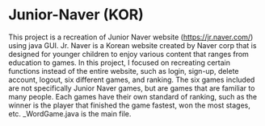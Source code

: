 # Junior-Naver (KOR)

This project is a recreation of Junior Naver website (https://jr.naver.com/) using java GUI. 
Jr. Naver is a Korean website created by Naver corp that is designed for younger children to enjoy various content that ranges from education to games.
In this project, I focused on recreating certain functions instead of the entire website, such as login, sign-up, delete account, logout, six different games, and ranking. 
The six games included are not specifically Junior Naver games, but are games that are familiar to many people. Each games have their own standard of ranking, such as the winner is the player that finished the game fastest, won the most stages, etc. 
_WordGame.java is the main file.

